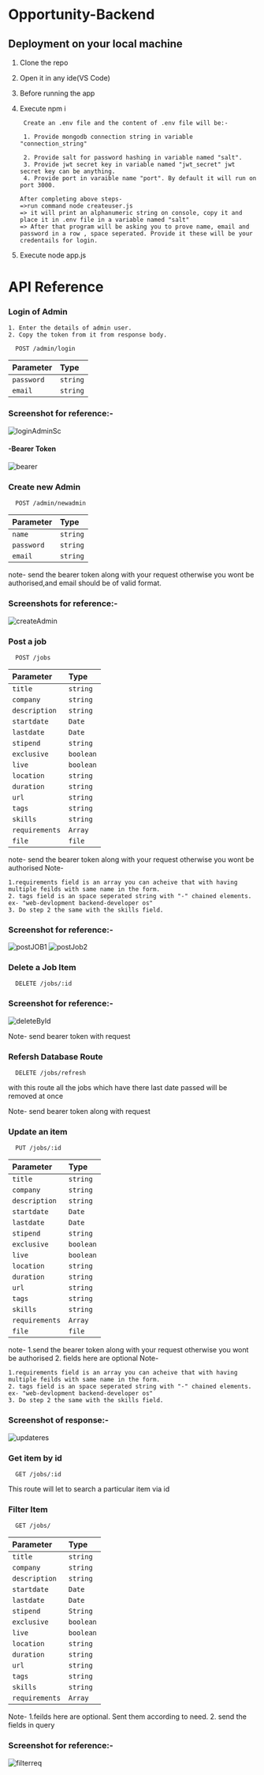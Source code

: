 
# Opportunity-Backend




## Deployment on your local machine

1. Clone the repo
2. Open it in any ide(VS Code) 
3. Before running the app
4. Execute npm i

        Create an .env file and the content of .env file will be:-

        1. Provide mongodb connection string in variable "connection_string"

        2. Provide salt for password hashing in variable named "salt".
        3. Provide jwt secret key in variable named "jwt_secret" jwt secret key can be anything.
        4. Provide port in varaible name "port". By default it will run on port 3000.
       
       After completing above steps-
       =>run command node createuser.js
       => it will print an alphanumeric string on console, copy it and place it in .env file in a variable named "salt"
       => After that program will be asking you to prove name, email and password in a row , space seperated. Provide it these will be your credentails for login.

        


5. Execute node app.js 


# API Reference

### Login of Admin

    1. Enter the details of admin user.
    2. Copy the token from it from response body.

```http
  POST /admin/login
```

| Parameter     | Type     | 
| :--------     | :------- | 
| `password`    | `string` | 
| `email`       | `string` | 


### Screenshot for reference:-

![loginAdminSc](https://user-images.githubusercontent.com/105383117/229051001-5d5f1acd-e008-43a8-b50f-72b25a09287a.JPG)


#### -Bearer Token 

![bearer](https://user-images.githubusercontent.com/105383117/229050745-17f30061-a741-4d74-8480-66456ab3297f.JPG)



### Create new Admin

```http
  POST /admin/newadmin
```

| Parameter     | Type     | 
| :--------     | :------- | 
| `name`        | `string` | 
| `password`    | `string` | 
| `email`       | `string` | 

note- send the bearer token along with your request otherwise you wont be authorised,and email should be of valid format.

### Screenshots for reference:-


![createAdmin](https://user-images.githubusercontent.com/105383117/229051538-4d0db7aa-0ca5-4832-8f4e-6518d7458aee.JPG)



        
### Post a job


```http
  POST /jobs
```

 | Parameter     | Type     | 
| :--------     | :------- | 
| `title`    | `string` | 
| `company`       | `string` | 
| `description`       | `string` |
| `startdate`       | `Date` |
| `lastdate`       | `Date` | 
| `stipend`       | `string` | 
| `exclusive`       | `boolean` | 
| `live`       | `boolean` | 
| `location`       | `string` | 
| `duration`       | `string` | 
| `url`       | `string` | 
| `tags`       | `string` | 
| `skills`       | `string` | 
| `requirements`       | `Array` | 
| `file`    | `file` |


note- send the bearer token along with your request otherwise you wont be authorised
Note-

    1.requirements field is an array you can acheive that with having multiple feilds with same name in the form.
    2. tags field is an space seperated string with "-" chained elements.
    ex- "web-devlopment backend-developer os"
    3. Do step 2 the same with the skills field.


### Screenshot for reference:-

![postJOB1](https://user-images.githubusercontent.com/105383117/229052749-8de4820d-6495-4383-842e-ed5307ae76be.JPG)
![postJob2](https://user-images.githubusercontent.com/105383117/229052757-3491ed73-306a-4aca-aad9-abc1bfe2e969.JPG)




### Delete a Job Item


```http
  DELETE /jobs/:id
 ```
  
### Screenshot for reference:-

![deleteById](https://user-images.githubusercontent.com/105383117/229054246-ecd3bcbf-8e3e-413b-a92c-e05cf06bbe8f.JPG)

Note- send bearer token with request


### Refersh Database Route

```http
  DELETE /jobs/refresh
 ```
 
with this route all the jobs which have there last date passed will be removed at once



Note- send bearer token along with request


### Update an item 

```http
  PUT /jobs/:id
 ```
 | Parameter     | Type     | 
| :--------     | :------- | 
| `title`    | `string` | 
| `company`       | `string` | 
| `description`       | `string` |
| `startdate`       | `Date` |
| `lastdate`       | `Date` | 
| `stipend`       | `string` | 
| `exclusive`       | `boolean` | 
| `live`       | `boolean` | 
| `location`       | `string` | 
| `duration`       | `string` | 
| `url`       | `string` | 
| `tags`       | `string` | 
| `skills`       | `string` | 
| `requirements`       | `Array` | 
| `file`    | `file` |

note- 
    1.send the bearer token along with your request otherwise you wont be authorised
    2. fields here are optional
Note-

    1.requirements field is an array you can acheive that with having multiple feilds with same name in the form.
    2. tags field is an space seperated string with "-" chained elements.
    ex- "web-devlopment backend-developer os"
    3. Do step 2 the same with the skills field.

### Screenshot of response:-
![updateres](https://user-images.githubusercontent.com/105383117/229057182-07bfa443-90ad-40a0-b724-5e945d335000.JPG)


### Get item by id

```http
  GET /jobs/:id
 ```
 
 This route will let to search a particular item via id
 

### Filter Item

```http
  GET /jobs/
 ```
  | Parameter     | Type     | 
| :--------     | :------- | 
| `title`    | `string` | 
| `company`       | `string` | 
| `description`       | `string` |
| `startdate`       | `Date` |
| `lastdate`       | `Date` | 
| `stipend`       | `String` | 
| `exclusive`       | `boolean` | 
| `live`       | `boolean` | 
| `location`       | `string` | 
| `duration`       | `string` | 
| `url`       | `string` | 
| `tags`       | `string` | 
| `skills`       | `string` | 
| `requirements`       | `Array` | 

Note- 
    1.feilds here are optional. Sent them according to need.
    2. send the fields in query

### Screenshot for reference:-

![filterreq](https://user-images.githubusercontent.com/105383117/229062866-de68b423-7d18-4417-b02e-c813a626a649.JPG)




 
